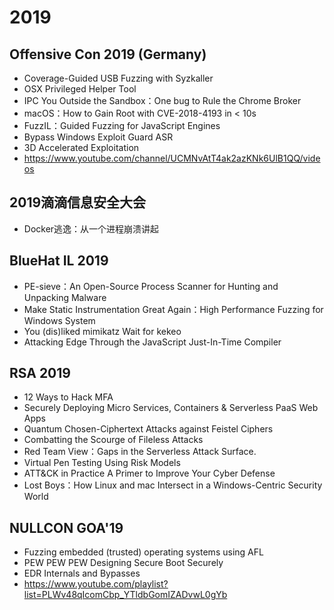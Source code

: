 # 2019

## Offensive Con 2019 (Germany)

- Coverage-Guided USB Fuzzing with Syzkaller
- OSX Privileged Helper Tool
- IPC You Outside the Sandbox：One bug to Rule the Chrome Broker
- macOS：How to Gain Root with CVE-2018-4193 in < 10s
- FuzzIL：Guided Fuzzing for JavaScript Engines
- Bypass Windows Exploit Guard ASR
- 3D Accelerated Exploitation
- <https://www.youtube.com/channel/UCMNvAtT4ak2azKNk6UlB1QQ/videos>

## 2019滴滴信息安全大会

- Docker逃逸：从一个进程崩溃讲起

## BlueHat IL 2019

- PE-sieve：An Open-Source Process Scanner for Hunting and Unpacking Malware
- Make Static Instrumentation Great Again：High Performance Fuzzing for Windows System
- You (dis)liked mimikatz Wait for kekeo
- Attacking Edge Through the JavaScript Just-In-Time Compiler

## RSA 2019

- 12 Ways to Hack MFA
- Securely Deploying Micro Services, Containers & Serverless PaaS Web Apps
- Quantum Chosen-Ciphertext Attacks against Feistel Ciphers 
- Combatting the Scourge of Fileless Attacks
- Red Team View：Gaps in the Serverless Attack Surface.
- Virtual Pen Testing Using Risk Models
- ATT&CK in Practice A Primer to Improve Your Cyber Defense
- Lost Boys：How Linux and mac Intersect in a Windows-Centric Security World

## NULLCON GOA'19

- Fuzzing embedded (trusted) operating systems using AFL
- PEW PEW PEW Designing Secure Boot Securely
- EDR Internals and Bypasses
- <https://www.youtube.com/playlist?list=PLWv48qIcomCbp_YTldbGomIZADvwL0gYb>